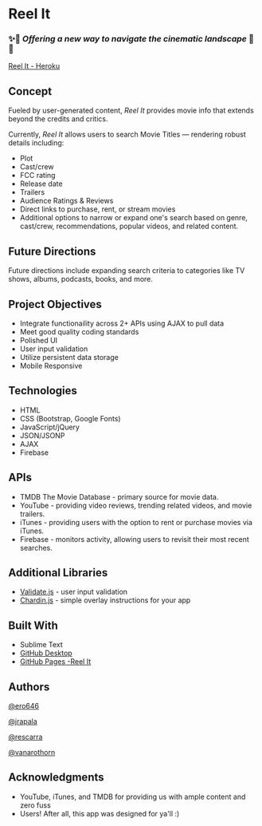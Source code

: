 # Reel It
### :sparkles::movie_camera: _Offering a new way to navigate the cinematic landscape_ :movie_camera::sparkles:

[Reel It - Heroku](https://reel-it.herokuapp.com/)

## Concept
Fueled by user-generated content, _Reel It_ provides movie info that extends beyond the credits and critics. 

Currently, _Reel It_ allows users to search Movie Titles — rendering robust details including:
* Plot 
* Cast/crew 
* FCC rating 
* Release date
* Trailers
* Audience Ratings & Reviews
* Direct links to purchase, rent, or stream movies 
* Additional options to narrow or expand one's search based on genre, cast/crew, recommendations, popular videos, and related content. 


## Future Directions
Future directions include expanding search criteria to categories like TV shows, albums, podcasts, books, and more. 

## Project Objectives 
* Integrate functionaility across 2+ APIs using AJAX to pull data
* Meet good quality coding standards
* Polished UI
* User input validation
* Utilize persistent data storage
* Mobile Responsive

## Technologies
* HTML
* CSS (Bootstrap, Google Fonts)
* JavaScript/jQuery
* JSON/JSONP
* AJAX
* Firebase

## APIs
* TMDB The Movie Database - primary source for  movie data.
* YouTube - providing video reviews, trending related videos, and movie trailers.
* iTunes - providing users with the option to rent or purchase movies via iTunes.
* Firebase - monitors activity, allowing users to revisit their most recent searches.

## Additional Libraries
* [Validate.js](https://validatejs.org/) - user input validation
* [Chardin.js](https://heelhook.github.io/chardin.js/) - simple overlay instructions for your app 

## Built With

* Sublime Text
* [GitHub Desktop](https://desktop.github.com)
* [GitHub Pages -Reel It](https://swords-in-the-darkness.github.io/ReelIt/)

## Authors

[@ero646](https://github.com/ero646)

[@jrapala](https://github.com/jrapala)

[@rescarra](https://github.com/rescarra)

[@vanarothorn](https://github.com/vanarothorn)


## Acknowledgments

* YouTube, iTunes, and TMDB for providing us with ample content and zero fuss
* Users! After all, this app was designed for ya'll :)
